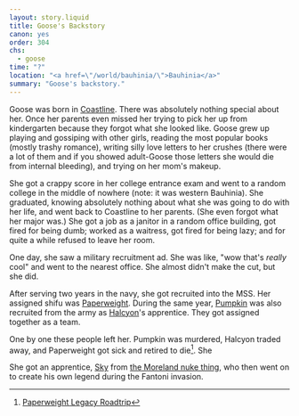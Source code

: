 ```yaml
---
layout: story.liquid
title: Goose's Backstory
canon: yes
order: 304
chs:
  - goose
time: "?"
location: "<a href=\"/world/bauhinia/\">Bauhinia</a>"
summary: "Goose's backstory."
---
```


Goose was born in [Coastline](/world/bauhinia/coastline/). There was absolutely nothing special about her. Once her parents even missed her trying to pick her up from kindergarten because they forgot what she looked like. Goose grew up playing and gossiping with other girls, reading the most popular books (mostly trashy romance), writing silly love letters to her crushes (there were a lot of them and if you showed adult-Goose those letters she would die from internal bleeding), and trying on her mom's makeup.

She got a crappy score in her college entrance exam and went to a random college in the middle of nowhere (note: it was western Bauhinia). She graduated, knowing absolutely nothing about what she was going to do with her life, and went back to Coastline to her parents. (She even forgot what her major was.) She got a job as a janitor in a random office building, got fired for being dumb; worked as a waitress, got fired for being lazy; and for quite a while refused to leave her room.

One day, she saw a military recruitment ad. She was like, "wow that's *really* cool" and went to the nearest office. She almost didn't make the cut, but she did.

After serving two years in the navy, she got recruited into the MSS. Her assigned shifu was [Paperweight](/characters/paperweight/). During the same year, [Pumpkin](/characters/pumpkin/) was also recruited from the army as [Halcyon](/characters/halcyon/)'s apprentice. They got assigned together as a team.

One by one these people left her. Pumpkin was murdered, Halcyon traded away, and Paperweight got sick and retired to die[^1]. She

[^1]: [Paperweight Legacy Roadtrip](/stories/paperweight-legacy-roadtrip/)

She got an apprentice, [Sky](/characters/sky/) from [the Moreland nuke thing](/stories/the-nuke-from-moreland/), who then went on to create his own legend during the Fantoni invasion.
